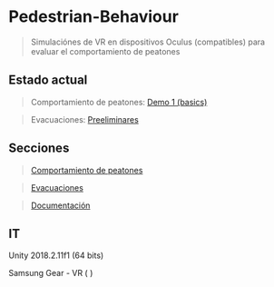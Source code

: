# Pedestrian-Behaviour
>Simulaciónes de VR en dispositivos Oculus (compatibles) para
evaluar el comportamiento de peatones

## Estado actual
>Comportamiento de peatones: [Demo 1 (basics)](https://github.com/RicardoGuevara/Pedestrian-Behaviour/tree/master/comportamiento_peatones/demo/demo_basics)

>Evacuaciones: [Preeliminares](https://github.com/RicardoGuevara/Pedestrian-Behaviour/tree/master/evacuaciones)

## Secciones

>[Comportamiento de peatones](https://github.com/RicardoGuevara/Pedestrian-Behaviour/tree/master/comportamiento_peatones)

>[Evacuaciones](https://github.com/RicardoGuevara/Pedestrian-Behaviour/tree/master/evacuaciones)

>[Documentación](https://github.com/RicardoGuevara/Pedestrian-Behaviour/tree/master/Documentos)

## IT
Unity 2018.2.11f1 (64 bits)

Samsung Gear - VR ( )
